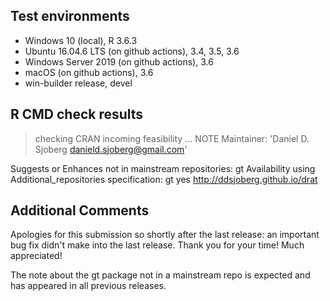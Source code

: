 ## Test environments
* Windows 10 (local), R 3.6.3
* Ubuntu 16.04.6 LTS (on github actions), 3.4, 3.5, 3.6
* Windows Server 2019 (on github actions), 3.6
* macOS (on github actions), 3.6
* win-builder release, devel

## R CMD check results
> checking CRAN incoming feasibility ... NOTE
  Maintainer: 'Daniel D. Sjoberg <danield.sjoberg@gmail.com>'
  
  Suggests or Enhances not in mainstream repositories:
    gt
  Availability using Additional_repositories specification:
    gt   yes   http://ddsjoberg.github.io/drat

## Additional Comments

Apologies for this submission so shortly after the last release: an important bug fix didn't make into the last release. Thank you for your time! Much appreciated!

The note about the gt package not in a mainstream repo is expected and has appeared in all previous releases.

